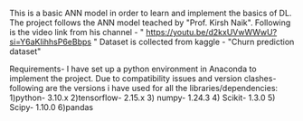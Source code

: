 This is a basic ANN model in order to learn and implement the basics of DL. The project follows the ANN model teached by "Prof. Kirsh Naik".
Following is the video link from his channel - " https://youtu.be/d2kxUVwWWwU?si=Y6aKIihhsP6eBbps "
Dataset is collected from kaggle - "Churn prediction dataset"

Requirements- I have set up a python environment in Anaconda to implement the project.
Due to compatibility issues and version clashes- following are the versions i have used for all the libraries/dependencies:
1)python- 3.10.x
2)tensorflow- 2.15.x
3) numpy- 1.24.3
4) Scikit- 1.3.0
5) Scipy- 1.10.0
6)pandas

